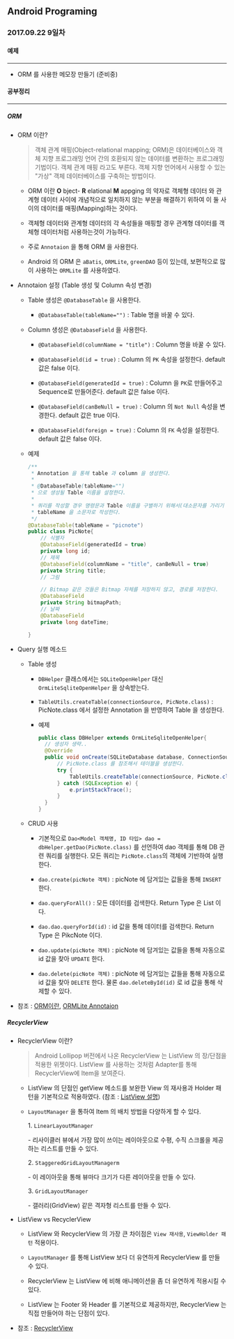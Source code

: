 Android Programing
----------------------------------------------------
### 2017.09.22 9일차

#### 예제
____________________________________________________

- ORM 를 사용한 메모장 만들기 (준비중)

#### 공부정리
____________________________________________________

##### __ORM__

- ORM 이란?

  > 객체 관계 매핑(Object-relational mapping; ORM)은 데이터베이스와 객체 지향 프로그래밍 언어 간의 호환되지 않는 데이터를 변환하는 프로그래밍 기법이다. 객체 관계 매핑 라고도 부른다. 객체 지향 언어에서 사용할 수 있는 "가상" 객체 데이터베이스를 구축하는 방법이다.

  - ORM 이란 __O__ bject- __R__ elational __M__ appging 의 약자로 객체형 데이터 와 관계형 데이터 사이에 개념적으로 일치하지 않는 부분을 해결하기 위하여 이 둘 사이의 데이터를 매핑(Mapping)하는 것이다.

  - 객체형 데이터와 관계형 데이터의 각 속성들을 매핑할 경우 관계형 데이터를 객체형 데이터처럼 사용하는것이 가능하다.

  - 주로 `Annotaion` 을 통해 ORM 을 사용한다.

  - Android 의 ORM 은 `aBatis`, `ORMLite`, `greenDAO` 등이 있는데, 보편적으로 많이 사용하는 `ORMLite` 를 사용하였다.

- Annotaion 설정 (Table 생성 및 Column 속성 변경)

  - Table 생성은 `@DatabaseTable` 을 사용한다.

    - `@DatabaseTable(tableName="")` : Table 명을 바꿀 수 있다.

  - Column 생성은 `@DatabaseField` 을 사용한다.

    - `@DatabaseField(columnName = "title")` : Column 명을 바꿀 수 있다.

    - `@DatabaseField(id = true)` : Column 의 `PK` 속성을 설정한다. default 값은 false 이다.

    - `@DatabaseField(generatedId = true)` : Column 을 `PK`로 만들어주고 Sequence로 만들어준다. default 값은 false 이다.

    - `@DatabaseField(canBeNull = true)` : Column 의 `Not Null` 속성을 변경한다. default 값은 true 이다.

    - `@DatabaseField(foreign = true)` : Column 의 `FK` 속성을 설정한다. default 값은 false 이다.

  - 예제

    ```java
    /**
     * Annotation 을 통해 table 과 column 을 생성한다.
     *
     * @DatabaseTable(tableName="")
     * 으로 생성될 Table 이름을 설정한다.
     *
     * 쿼리를 작성할 경우 명령문과 Table 이름을 구별하기 위해서(대소문자를 가리기 위해)
     * tableName 을 소문자로 작성한다.
     */
    @DatabaseTable(tableName = "picnote")
    public class PicNote{
        // 식별자
        @DatabaseField(generatedId = true)
        private long id;
        // 제목
        @DatabaseField(columnName = "title", canBeNull = true)
        private String title;
        // 그림

        // Bitmap 같은 것들은 Bitmap 자체를 저장하지 않고, 경로를 저장한다.
        @DatabaseField
        private String bitmapPath;
        // 날짜
        @DatabaseField
        private long dateTime;

    }
    ```

- Query 실행 메소드

  - Table 생성

    - `DBHelper` 클래스에서는 `SQLiteOpenHelper` 대신 `OrmLiteSqliteOpenHelper` 을 상속받는다.

    - `TableUtils.createTable(connectionSource, PicNote.class)` : PicNote.class 에서 설정한 Annotation 을 반영하여 Table 을 생성한다.

    - 예제

      ```java
      public class DBHelper extends OrmLiteSqliteOpenHelper{
        // 생성자 생략..
        @Override
        public void onCreate(SQLiteDatabase database, ConnectionSource connectionSource) {
            // PicNote.class 를 참조해서 테이블을 생성한다.
            try {
                TableUtils.createTable(connectionSource, PicNote.class);
            } catch (SQLException e) {
                e.printStackTrace();
            }
        }
      }
      ```

  - CRUD 사용

    -  기본적으로 `Dao<Model 객체명, ID 타입> dao = dbHelper.getDao(PicNote.class)` 를 선언하여 dao 객체를 통해 DB 관련 쿼리를 실행한다. 모든 쿼리는 `PicNote.class`의 객체에 기반하여 실행한다.

    - `dao.create(picNote 객체)` : picNote 에 담겨있는 값들을 통해 `INSERT` 한다.

    - `dao.queryForAll()` : 모든 데이터를 검색한다. Return Type 은 List<PickNote> 이다.

    - `dao.dao.queryForId(id)` : id 값을 통해 데이터를 검색한다. Return Type 은 PikcNote 이다.

    - `dao.update(picNote 객체)` : picNote 에 담겨있는 값들을 통해 자동으로 id 값을 찾아 `UPDATE` 한다.

    - `dao.delete(picNote 객체)` : picNote 에 담겨있는 값들을 통해 자동으로 id 값을 찾아 `DELETE` 한다. 물론 `dao.deleteById(id)` 로 id 값을 통해 삭제할 수 있다.

- 참조 : [ORM이란](https://ko.wikipedia.org/wiki/%EA%B0%9D%EC%B2%B4_%EA%B4%80%EA%B3%84_%EB%A7%A4%ED%95%91), [ORMLite Annotaion](http://ormlite.com/javadoc/ormlite-core/doc-files/ormlite_2.html#Local-Annotations)

##### __RecyclerView__

- RecyclerView 이란?

  > Android Lollipop 버전에서 나온 RecyclerView 는 ListView 의 장/단점을 적용한 위젯이다. ListView 를 사용하는 것처럼 Adapter를 통해 RecyclerView에 Item을 보여준다.

  - ListView 의 단점인 getView 메소드를 보완한 View 의 재사용과 Holder 패턴을 기본적으로 적용하였다. (참조 : [ListView 설명](https://github.com/Hooooong/DAY12_ListView))

  - `LayoutManager` 을 통하여 Item 의 배치 방법을 다양하게 할 수 있다.

    1. `LinearLayoutManager`

      - 리사이클러 뷰에서 가장 많이 쓰이는 레이아웃으로 수평, 수직 스크롤을 제공하는 리스트를 만들 수 있다.

    2. `StaggeredGridLayoutManagerm`

      - 이 레이아웃을 통해 뷰마다 크기가 다른 레이아웃을 만들 수 있다.

    3. `GridLayoutManager`

      - 갤러리(GridView) 같은 격자형 리스트를 만들 수 있다.

- ListView vs RecyclerView

    - ListView 와 RecyclerView 의 가장 큰 차이점은 `View 재사용`,  `ViewHolder 패턴` 적용이다.

    - `LayoutManager` 를 통해 ListView 보다 더 유연하게 RecyclerView 를 만들 수 있다.

    - RecyclerView 는 ListView 에 비해 애니메이션을 좀 더 유연하게 적용시킬 수 있다.

    - ListView 는 Footer 와 Header 를 기본적으로 제공하지만, RecyclerView 는 직접 만들어야 하는 단점이 있다.

- 참조 : [RecyclerView](https://developer.android.com/training/material/lists-cards.html?hl=ko)
